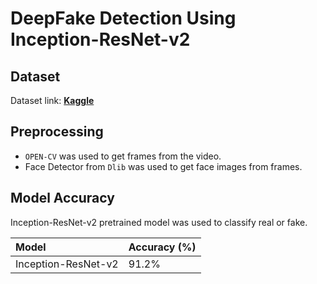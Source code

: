 # DeepFake Detection Using Inception-ResNet-v2

## Dataset

Dataset link: [**Kaggle**](https://www.kaggle.com/code/mmmarchetti/deep-fake-chalenge)

## Preprocessing

- `OPEN-CV`  was used to get frames from the video. 
- Face Detector from `Dlib` was used to get face images from frames. 

## Model Accuracy

Inception-ResNet-v2 pretrained model was used to classify real or fake. 

| **Model** | **Accuracy (%)**
| :-------- | :------- 
| Inception-ResNet-v2 | 91.2% 
